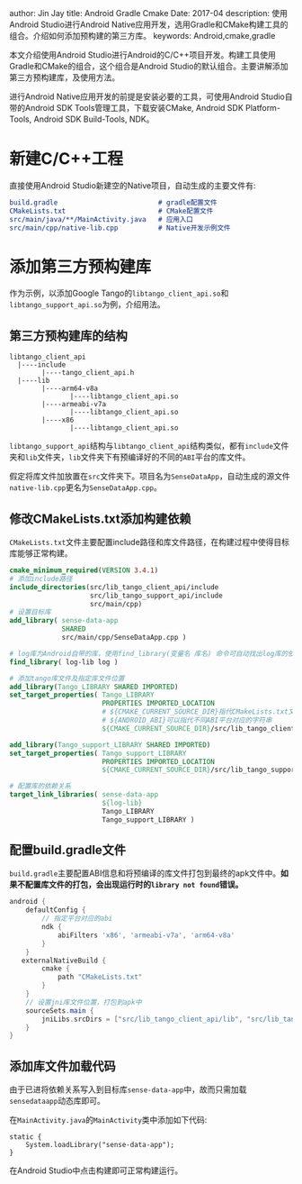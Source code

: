 author: Jin Jay
title: Android Gradle Cmake
Date: 2017-04
description: 使用Android Studio进行Android Native应用开发，选用Gradle和CMake构建工具的组合。介绍如何添加预构建的第三方库。
keywords: Android,cmake,gradle

本文介绍使用Android Studio进行Android的C/C++项目开发。构建工具使用Gradle和CMake的组合，这个组合是Android Studio的默认组合。主要讲解添加第三方预构建库，及使用方法。

进行Android Native应用开发的前提是安装必要的工具，可使用Android Studio自带的Android SDK Tools管理工具，下载安装CMake, Android SDK Platform-Tools, Android SDK Build-Tools, NDK。

# 新建C/C++工程
直接使用Android Studio新建空的Native项目，自动生成的主要文件有:

```CMake
build.gradle                         # gradle配置文件
CMakeLists.txt                       # CMake配置文件
src/main/java/**/MainActivity.java   # 应用入口
src/main/cpp/native-lib.cpp          # Native开发示例文件
```

# 添加第三方预构建库
作为示例，以添加Google Tango的`libtango_client_api.so`和`libtango_support_api.so`为例，介绍用法。

## 第三方预构建库的结构

```
libtango_client_api
  |----include
        |----tango_client_api.h
  |----lib
        |----arm64-v8a
               |----libtango_client_api.so
        |----armeabi-v7a
               |----libtango_client_api.so
        |----x86
               |----libtango_client_api.so
```

`libtango_support_api`结构与`libtango_client_api`结构类似，都有`include`文件夹和`lib`文件夹，`lib`文件夹下有预编译好的不同的`ABI`平台的库文件。

假定将库文件加放置在`src`文件夹下。项目名为`SenseDataApp`，自动生成的源文件`native-lib.cpp`更名为`SenseDataApp.cpp`。

## 修改CMakeLists.txt添加构建依赖

`CMakeLists.txt`文件主要配置include路径和库文件路径，在构建过程中使得目标库能够正常构建。

```CMake
cmake_minimum_required(VERSION 3.4.1)
# 添加include路径
include_directories(src/lib_tango_client_api/include
                    src/lib_tango_support_api/include
                    src/main/cpp)
# 设置目标库
add_library( sense-data-app
             SHARED
             src/main/cpp/SenseDataApp.cpp )

# log库为Android自带的库，使用find_library(变量名 库名) 命令可自动找出log库的依赖
find_library( log-lib log )

# 添加tango库文件及指定库文件位置
add_library(Tango_LIBRARY SHARED IMPORTED)
set_target_properties( Tango_LIBRARY
                       PROPERTIES IMPORTED_LOCATION
                       # ${CMAKE_CURRENT_SOURCE_DIR}指代CMakeLists.txt文件的位置，为了确保能够找到库文件，使用绝对路径
                       # ${ANDROID_ABI}可以指代不同ABI平台对应的字符串
                       ${CMAKE_CURRENT_SOURCE_DIR}/src/lib_tango_client_api/lib/${ANDROID_ABI}/libtango_client_api.so )

add_library(Tango_support_LIBRARY SHARED IMPORTED)
set_target_properties( Tango_support_LIBRARY
                       PROPERTIES IMPORTED_LOCATION
                       ${CMAKE_CURRENT_SOURCE_DIR}/src/lib_tango_support_api/lib/${ANDROID_ABI}/libtango_support_api.so )

# 配置库的依赖关系
target_link_libraries( sense-data-app
                       ${log-lib}
                       Tango_LIBRARY
                       Tango_support_LIBRARY )
```

## 配置build.gradle文件

`build.gradle`主要配置ABI信息和将预编译的库文件打包到最终的apk文件中。**如果不配置库文件的打包，会出现运行时的`library not found`错误。**

```Groovy
android {
    defaultConfig {
        // 指定平台对应的abi
        ndk {
            abiFilters 'x86', 'armeabi-v7a', 'arm64-v8a'
        }
    }
   externalNativeBuild {
        cmake {
            path "CMakeLists.txt"
        }
    }
    // 设置jni库文件位置，打包到apk中
    sourceSets.main {
        jniLibs.srcDirs = ["src/lib_tango_client_api/lib", "src/lib_tango_support_api/lib"]
    }
}
```

## 添加库文件加载代码
由于已进将依赖关系写入到目标库`sense-data-app`中，故而只需加载`sensedataapp`动态库即可。

在`MainActivity.java`的`MainActivity`类中添加如下代码:

```
static {
    System.loadLibrary("sense-data-app");
}
```

在Android Studio中点击构建即可正常构建运行。

